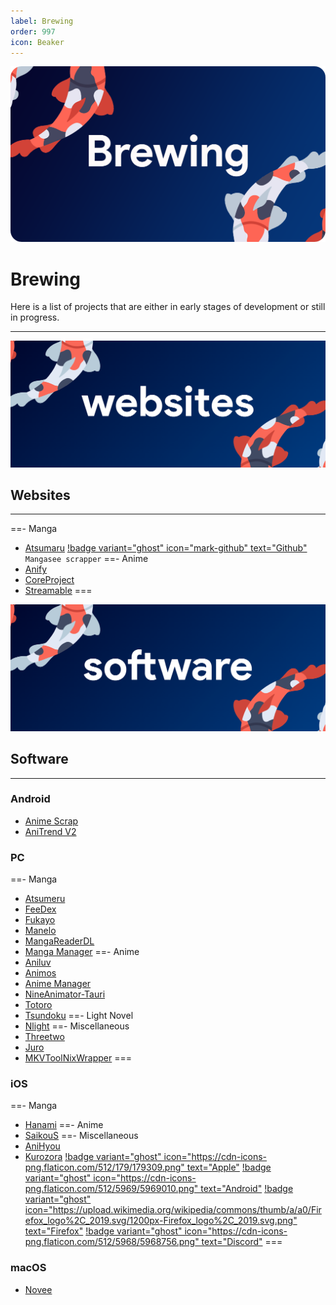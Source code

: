 ```yaml
---
label: Brewing
order: 997
icon: Beaker
---
```

![](/static/brew.png)
# Brewing
Here is a list of projects that are either in early stages of development or still in progress.
___

![](/static/sites.png)
 ## Websites
 ___
 ==- Manga
- [Atsumaru](https://atsu.moe/) [!badge variant="ghost" icon="mark-github" text="Github"](https://github.com/TheUndo/Atsumaru) `Mangasee scrapper`
==- Anime
- [Anify](https://anify.tv/)
- [CoreProject](https://github.com/baseplate-admin/CoreProject)
- [Streamable](https://streamable.moe/)
===

![](/static/software.png)
## Software
___
### Android
- [Anime Scrap](https://github.com/fakeyatogod/AnimeScrap)
- [AniTrend V2](https://github.com/AniTrend/anitrend-v2)

### PC
==- Manga
- [Atsumeru](https://github.com/AtsumeruDev/Atsumeru)
- [FeeDex](https://github.com/Tosh0kan/FeeDex)
- [Fukayo](https://github.com/JiPaix/Fukayo/)
- [Manelo](https://github.com/hammamikhairi/Manga-Desktop-App)
- [MangaReaderDL](https://github.com/chungmuwei/MangaReaderDL)
- [Manga Manager](https://github.com/MangaManagerORG/Manga-Manager)
==- Anime
- [Aniluv](https://github.com/wovnep/aniluv)
- [Animos](https://github.com/Nectres/animos)
- [Anime Manager](https://github.com/anma-dev/Anime-Manager)
- [NineAnimator-Tauri](https://github.com/Layendan/NineAnimator-Tauri)
- [Totoro](https://github.com/insomniachi/Totoro)
- [Tsundoku](https://github.com/tylergibbs2/Tsundoku)
==- Light Novel
- [Nlight](https://github.com/brandonzorn/Nlight)
==- Miscellaneous
- [Threetwo](https://github.com/rishighan/threetwo)
- [Juro](https://github.com/jerry08/Juro)
- [MKVToolNixWrapper](https://github.com/H3X1C/MKVToolNixWrapper)
===

### iOS
==- Manga
- [Hanami](https://github.com/oolxg/Hanami)
==- Anime
- [SaikouS](https://github.com/5H4D0WILA/SaikouS)
==- Miscellaneous
- [AniHyou](https://github.com/axiel7/AniHyou)
- [Kurozora](https://kurozora.app/welcome) [!badge variant="ghost" icon="https://cdn-icons-png.flaticon.com/512/179/179309.png" text="Apple"](https://github.com/Kurozora/kurozora-app) [!badge variant="ghost" icon="https://cdn-icons-png.flaticon.com/512/5969/5969010.png" text="Android"](https://github.com/Kurozora/kurozora-android) [!badge variant="ghost" icon="https://upload.wikimedia.org/wikipedia/commons/thumb/a/a0/Firefox_logo%2C_2019.svg/1200px-Firefox_logo%2C_2019.svg.png" text="Firefox"](https://addons.mozilla.org/en-US/firefox/addon/anime-watch-parties/) [!badge variant="ghost" icon="https://cdn-icons-png.flaticon.com/512/5968/5968756.png" text="Discord"](https://github.com/Kurozora/kurozora-discord-bot) 
===


### macOS
- [Novee](https://github.com/ZhichGaming/Novee)